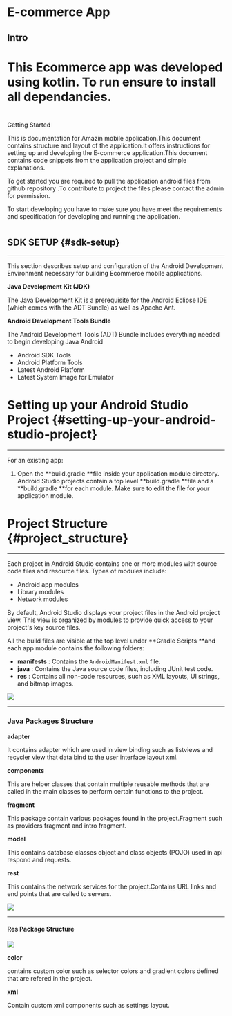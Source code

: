 
# E-commerce App


Intro
------
This Ecommerce app was developed using kotlin. To run ensure to install all dependancies.
=======
#
Getting Started

This is documentation for Amazin mobile application.This document contains structure and layout of the application.It offers instructions for setting up and developing the E-commerce application.This document contains code snippets from the application project and simple explanations.

To get started you are required to pull the application android files from github repository .To contribute to project the files please contact the admin for permission.

To start developing you have to make sure you have meet the requirements and specification for developing and running the application.

#
## SDK SETUP {#sdk-setup}

---

This section describes setup and configuration of the Android Development Environment necessary for building Ecommerce mobile applications.

**Java Development Kit \(JDK\)**

The Java Development Kit is a prerequisite for the Android Eclipse IDE \(which comes with the ADT Bundle\) as well as Apache Ant.

**Android Development Tools Bundle**

The Android Development Tools \(ADT\) Bundle includes everything needed to begin developing Java Android

* Android SDK Tools
* Android Platform Tools
* Latest Android Platform
* Latest System Image for Emulator

#
# Setting up your Android Studio Project {#setting-up-your-android-studio-project}

---

For an existing app:

1. Open the **build.gradle **file inside your application module directory. Android Studio projects contain a top level **build.gradle **file and a **build.gradle **for each module. Make sure to edit the file for your application module.

#
# Project Structure {#project_structure}

---

Each project in Android Studio contains one or more modules with source code files and resource files. Types of modules include:

* Android app modules
* Library modules
* Network modules

By default, Android Studio displays your project files in the Android project view. This view is organized by modules to provide quick access to your project's key source files.

All the build files are visible at the top level under **Gradle Scripts **and each app module contains the following folders:

* **manifests**
: Contains the
`AndroidManifest.xml`
file.
* **java**
: Contains the Java source code files, including JUnit test code.
* **res**
: Contains all non-code resources, such as XML layouts, UI strings, and bitmap images.

![](/assets/structure2.png)

---

### **Java Packages Structure**

**adapter**

It contains adapter which are used in view binding such as listviews and recycler view that data bind to the user interface layout xml.

**components**

This are helper classes that contain multiple reusable methods that are called in the main classes to perform certain functions to the project.

**fragment**

This package contain various packages found in the project.Fragment such as providers fragment and intro fragment.

**model**

This contains database classes object and class objects \(POJO\) used in api respond and requests.

**rest**

This contains the network services for the project.Contains URL links and end points that are called to servers.

![](/assets/structure.png)

---

#### Res Package Structure

![](/assets/res.png)

**color**

contains custom color such as selector colors and gradient colors defined that are refered in the project.

**xml**

Contain custom xml components such as settings layout.